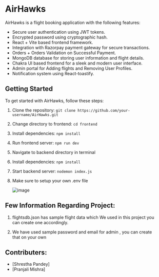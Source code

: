 # AirHawks

AirHawks is a flight booking application with the following features:

- Secure user authentication using JWT tokens.
- Encrypted password using cryptographic hash.
- React + Vite based frontend framework.
- Integration with Razorpay payment gateway for secure transactions.
- Orders + Orders Validation on Successful Payment.
- MongoDB database for storing user information and flight details.
- Chakra UI based frontend for a sleek and modern user interface.
- Admin portal for Adding flights and Removing User Profiles.
- Notification system using React-toastify.


## Getting Started

To get started with AirHawks, follow these steps:

1. Clone the repository:
```git clone https://github.com/your-username/AirHawks.git```
2. Change directory to frontend:
```cd frontend```
3. Install dependencies:
```npm install```
4. Run frontend server:
```npm run dev```
6. Navigate to backend directory in terminal
7. Install dependencies:
```npm install```
8. Start backend server:
```nodemon index.js```
9. Make sure to setup your own .env file

    ![image](https://github.com/Pranjali117/AirHawks/assets/149889746/87713029-4d42-4f8f-9cd9-414f439747bf)


## Few Information Regarding Project:

1. flightsdb.json has sample flight data which We used in this project you can create one accordingly.

2. We have used sample password and email for admin , you can create that on your own

## Contributers: 
- [Shrestha Pandey]
- [Pranjali Mishra]
